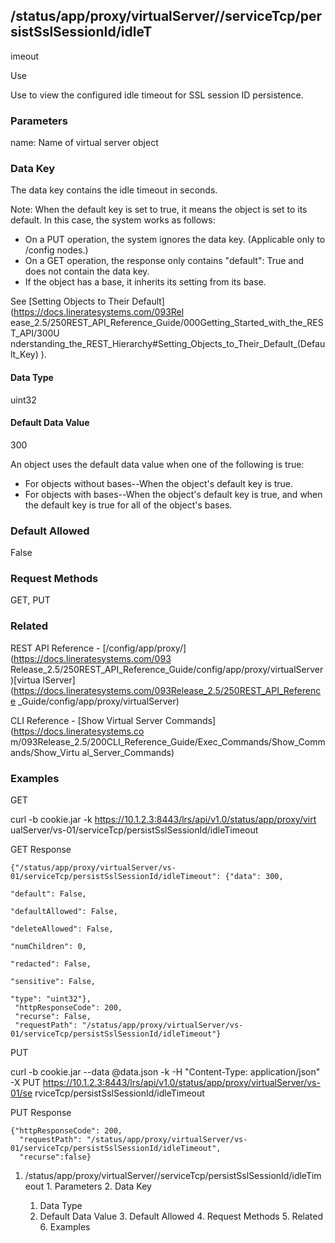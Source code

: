 ## /status/app/proxy/virtualServer/<name>/serviceTcp/persistSslSessionId/idleT
imeout

Use

Use to view the configured idle timeout for SSL session ID persistence.

### Parameters

name: Name of virtual server object

### Data Key

The data key contains the idle timeout in seconds.

Note: When the default key is set to true, it means the object is set to its
default. In this case, the system works as follows:

  * On a PUT operation, the system ignores the data key. (Applicable only to /config nodes.)
  * On a GET operation, the response only contains "default": True and does not contain the data key.
  * If the object has a base, it inherits its setting from its base.

See [Setting Objects to Their Default](https://docs.lineratesystems.com/093Rel
ease_2.5/250REST_API_Reference_Guide/000Getting_Started_with_the_REST_API/300U
nderstanding_the_REST_Hierarchy#Setting_Objects_to_Their_Default_(Default_Key)
).

#### Data Type

uint32

#### Default Data Value

300

An object uses the default data value when one of the following is true:

  * For objects without bases--When the object's default key is true.
  * For objects with bases--When the object's default key is true, and when the default key is true for all of the object's bases.

### Default Allowed

False

### Request Methods

GET, PUT

### Related

REST API Reference - [/config/app/proxy/](https://docs.lineratesystems.com/093
Release_2.5/250REST_API_Reference_Guide/config/app/proxy/virtualServer)[virtua
lServer](https://docs.lineratesystems.com/093Release_2.5/250REST_API_Reference
_Guide/config/app/proxy/virtualServer)

CLI Reference - [Show Virtual Server Commands](https://docs.lineratesystems.co
m/093Release_2.5/200CLI_Reference_Guide/Exec_Commands/Show_Commands/Show_Virtu
al_Server_Commands)

### Examples

GET

curl -b cookie.jar -k https://10.1.2.3:8443/lrs/api/v1.0/status/app/proxy/virt
ualServer/vs-01/serviceTcp/persistSslSessionId/idleTimeout

GET Response

    
    
    {"/status/app/proxy/virtualServer/vs-01/serviceTcp/persistSslSessionId/idleTimeout": {"data": 300,
                                                                                           "default": False,
                                                                                           "defaultAllowed": False,
                                                                                           "deleteAllowed": False,
                                                                                           "numChildren": 0,
                                                                                           "redacted": False,
                                                                                           "sensitive": False,
                                                                                           "type": "uint32"},
     "httpResponseCode": 200,
     "recurse": False,
     "requestPath": "/status/app/proxy/virtualServer/vs-01/serviceTcp/persistSslSessionId/idleTimeout"}
    

PUT

curl -b cookie.jar --data @data.json -k -H "Content-Type: application/json" -X
PUT https://10.1.2.3:8443/lrs/api/v1.0/status/app/proxy/virtualServer/vs-01/se
rviceTcp/persistSslSessionId/idleTimeout

PUT Response

    
    
    {"httpResponseCode": 200,
      "requestPath": "/status/app/proxy/virtualServer/vs-01/serviceTcp/persistSslSessionId/idleTimeout",
      "recurse":false}

  1. /status/app/proxy/virtualServer/<name>/serviceTcp/persistSslSessionId/idleTimeout
    1. Parameters
    2. Data Key
      1. Data Type
      2. Default Data Value
    3. Default Allowed
    4. Request Methods
    5. Related
    6. Examples

